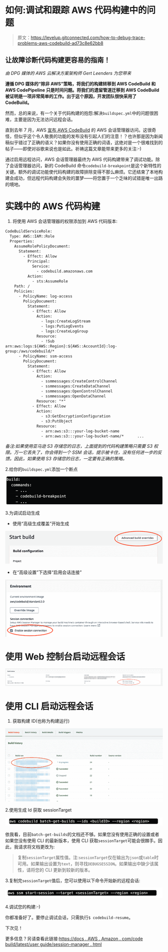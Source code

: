 # 如何:调试和跟踪 AWS 代码构建中的问题

> 原文：<https://levelup.gitconnected.com/how-to-debug-trace-problems-aws-codebuild-ad73c8e62bb8>

## 让故障诊断代码构建更容易的指南！

*由 DPG 媒体的 AWS 云解决方案架构师 Gert Leenders 为您带来*

**遵循 DPG 媒体的“除非 AWS”策略，将我们的构建转移到 AWS CodeBuild 和 AWS CodePipeline 只是时间问题。将我们的遗留管道迁移到 AWS CodeBuild 被证明是一项非常简单的工作。出于这个原因，开发团队很快采用了 CodeBuild。**

然而，总的来说，有一个关于代码构建的抱怨:解决`buildspec.yml`中的问题很困难，主要是因为无法访问远程会话。

直到去年 7 月，AWS [宣布 AWS CodeBuild](https://aws.amazon.com/about-aws/whats-new/2020/07/aws-codebuild-now-supports-accessing-build-environments-with-aws-session-manager/) 的 AWS 会话管理器访问。这很奇怪，但似乎这个令人敬畏的功能的发布没有引起人们的注意！？也许那是因为新闻稿似乎错过了正确的语义？如果你没有使用正确的词语，这绝对是一个很难找到的帖子——即使对谷歌来说也是如此。祈祷这篇文章能带来更多的关注:-)

通过启用远程访问，AWS 会话管理器最终为 AWS 代码构建带来了调试功能。除了会话管理器访问，新的 CodeBuild 命令`codebuild-breakpoint`是这个新特性的关键。额外的调试功能使代码构建的故障排除变得不那么麻烦。它还结束了本地构建会成功，但远程代码构建会失败的噩梦——将您置于一个乏味的试错是唯一出路的境地。

# 实践中的 AWS 代码构建

1.  将使用 AWS 会话管理器的权限添加到 AWS 代码版本:

```
CodeBuildServiceRole:
  Type: AWS::IAM::Role
  Properties:
    AssumeRolePolicyDocument:
      Statement:
        - Effect: Allow
          Principal:
            Service:
              - codebuild.amazonaws.com
          Action:
            - sts:AssumeRole
    Path: /
    Policies:
      - PolicyName: log-access
        PolicyDocument:
          Statement:
            - Effect: Allow
              Action:
                - logs:CreateLogStream
                - logs:PutLogEvents
                - logs:CreateLogGroup
              Resource:
                - !Sub arn:aws:logs:${AWS::Region}:${AWS::AccountId}:log-group:/aws/codebuild/*
      - PolicyName: ssm-access
        PolicyDocument:
          Statement:
            - Effect: Allow
              Action:
                - ssmmessages:CreateControlChannel
                - ssmmessages:CreateDataChannel
                - ssmmessages:OpenControlChannel
                - ssmmessages:OpenDataChannel
              Resource: "*"
            - Effect: Allow
              Action:
                - s3:GetEncryptionConfiguration
                - s3:PutObject
              Resource:
                - arn:aws:s3:::your-log-bucket-name
                - arn:aws:s3:::your-log-bucket-name/*      ...
```

*备注:如果使用亚马逊 S3 存储您的日志，上面提到的代码构建策略只需要 S3 权限。万一它丢失了，你会得到一个 SSM 会话，提示被卡住，没有任何进一步的反馈。因此，如果使用 S3 存储您的日志，一定要有正确的策略。*

2.给你的`buildspec.yml`添加一个断点

![](img/6a5b2b438f93c6cd69432f5eaf89d0cc.png)

3.为调试启动生成

*   使用“高级生成覆盖”开始生成

![](img/19ee25db2c8ade8cdea48162cc092a79.png)

*   在“高级设置”下选择“启用会话连接”

![](img/a7acd2752fcc7cb228cece281868a0ff.png)

# 使用 Web 控制台启动远程会话

![](img/616f31d7a4e9ef8e703d13c5566cd838.png)

# 使用 CLI 启动远程会话

1.  获取构建 ID(也称为构建运行)

![](img/dff935c10d2b996fced07f2e65d1ef79.png)

2.使用生成 Id 获取 sessionTarget

![](img/7b56fc6a8dcbb05821c41501d034ea07.png)

依我看，目前`batch-get-builds`的文档还不够。如果您没有使用正确的设置或者如果您没有使用 CLI 的最新版本，使用 CLI 获取`sessionTarget`可能会很棘手。因此，我请求将文档更改为:

> 复制`sessionTarget`属性值。注:`sessionTarget`仅在输出为`json`或`table`时可用。如果输出设置为`text`，则寻找`DEBUGSESSION`。如果输出中缺少该属性，请将您的 CLI 更新到较新的版本。

3.复制完`sessionTarget`值后，您可以使用以下命令开始新的远程会话:

![](img/421bc34fc05710ad067c148c9a0ae4b2.png)

4.调试您的构建:-)

你都准备好了。要停止调试会话，只需执行`$ codebuild-resume`。

下次见！

更多信息？另请查看此链接:[https://docs . AWS . Amazon . com/code build/latest/user guide/session-manager . html](https://docs.aws.amazon.com/codebuild/latest/userguide/session-manager.html)